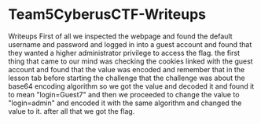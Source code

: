 # Team5CyberusCTF-Writeups
Writeups
First of all we inspected the webpage and found the default username and password and logged in into a guest account and found that 
they wanted a higher administrator privilege to access the flag.
the first thing that came to our mind was checking the cookies linked with the guest account and found that the value was encoded and remember that in 
the lesson tab before starting the challenge that the challenge was about the base64 encoding algorithm so we got the value and decoded it and found it 
to mean "login=Guest7"
and then we proceeded to change the value to "login=admin" and encoded it with the same algorithm and changed the value to it.
after all that we got the flag.
